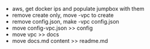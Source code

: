 * aws, get docker ips and populate jumpbox with them
* remove create only, move -vpc to create
* remove config.json, make -vpc config.json
* move config-vpc.json >> config
* move vpc >> docs
* move docs.md content >> readme.md
